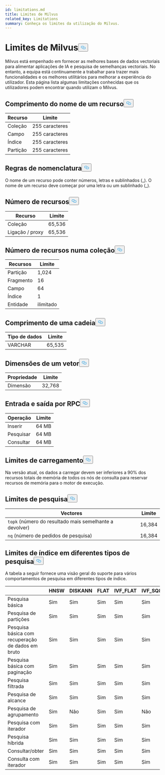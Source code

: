 ```yaml
---
id: limitations.md
title: Limites de Milvus
related_key: Limitations
summary: Conheça os limites da utilização do Milvus.
---
```

<h1 id="Milvus-Limits" class="common-anchor-header">Limites de Milvus<button data-href="#Milvus-Limits" class="anchor-icon" translate="no">
      <svg translate="no"
        aria-hidden="true"
        focusable="false"
        height="20"
        version="1.1"
        viewBox="0 0 16 16"
        width="16"
      >
        <path
          fill="#0092E4"
          fill-rule="evenodd"
          d="M4 9h1v1H4c-1.5 0-3-1.69-3-3.5S2.55 3 4 3h4c1.45 0 3 1.69 3 3.5 0 1.41-.91 2.72-2 3.25V8.59c.58-.45 1-1.27 1-2.09C10 5.22 8.98 4 8 4H4c-.98 0-2 1.22-2 2.5S3 9 4 9zm9-3h-1v1h1c1 0 2 1.22 2 2.5S13.98 12 13 12H9c-.98 0-2-1.22-2-2.5 0-.83.42-1.64 1-2.09V6.25c-1.09.53-2 1.84-2 3.25C6 11.31 7.55 13 9 13h4c1.45 0 3-1.69 3-3.5S14.5 6 13 6z"
        ></path>
      </svg>
    </button></h1><p>Milvus está empenhado em fornecer as melhores bases de dados vectoriais para alimentar aplicações de IA e pesquisa de semelhanças vectoriais. No entanto, a equipa está continuamente a trabalhar para trazer mais funcionalidades e os melhores utilitários para melhorar a experiência do utilizador. Esta página lista algumas limitações conhecidas que os utilizadores podem encontrar quando utilizam o Milvus.</p>
<h2 id="Length-of-a-resource-name" class="common-anchor-header">Comprimento do nome de um recurso<button data-href="#Length-of-a-resource-name" class="anchor-icon" translate="no">
      <svg translate="no"
        aria-hidden="true"
        focusable="false"
        height="20"
        version="1.1"
        viewBox="0 0 16 16"
        width="16"
      >
        <path
          fill="#0092E4"
          fill-rule="evenodd"
          d="M4 9h1v1H4c-1.5 0-3-1.69-3-3.5S2.55 3 4 3h4c1.45 0 3 1.69 3 3.5 0 1.41-.91 2.72-2 3.25V8.59c.58-.45 1-1.27 1-2.09C10 5.22 8.98 4 8 4H4c-.98 0-2 1.22-2 2.5S3 9 4 9zm9-3h-1v1h1c1 0 2 1.22 2 2.5S13.98 12 13 12H9c-.98 0-2-1.22-2-2.5 0-.83.42-1.64 1-2.09V6.25c-1.09.53-2 1.84-2 3.25C6 11.31 7.55 13 9 13h4c1.45 0 3-1.69 3-3.5S14.5 6 13 6z"
        ></path>
      </svg>
    </button></h2><table>
<thead>
<tr><th>Recurso</th><th>Limite</th></tr>
</thead>
<tbody>
<tr><td>Coleção</td><td>255 caracteres</td></tr>
<tr><td>Campo</td><td>255 caracteres</td></tr>
<tr><td>Índice</td><td>255 caracteres</td></tr>
<tr><td>Partição</td><td>255 caracteres</td></tr>
</tbody>
</table>
<h2 id="Naming-rules" class="common-anchor-header">Regras de nomenclatura<button data-href="#Naming-rules" class="anchor-icon" translate="no">
      <svg translate="no"
        aria-hidden="true"
        focusable="false"
        height="20"
        version="1.1"
        viewBox="0 0 16 16"
        width="16"
      >
        <path
          fill="#0092E4"
          fill-rule="evenodd"
          d="M4 9h1v1H4c-1.5 0-3-1.69-3-3.5S2.55 3 4 3h4c1.45 0 3 1.69 3 3.5 0 1.41-.91 2.72-2 3.25V8.59c.58-.45 1-1.27 1-2.09C10 5.22 8.98 4 8 4H4c-.98 0-2 1.22-2 2.5S3 9 4 9zm9-3h-1v1h1c1 0 2 1.22 2 2.5S13.98 12 13 12H9c-.98 0-2-1.22-2-2.5 0-.83.42-1.64 1-2.09V6.25c-1.09.53-2 1.84-2 3.25C6 11.31 7.55 13 9 13h4c1.45 0 3-1.69 3-3.5S14.5 6 13 6z"
        ></path>
      </svg>
    </button></h2><p>O nome de um recurso pode conter números, letras e sublinhados (_). O nome de um recurso deve começar por uma letra ou um sublinhado (_).</p>
<h2 id="Number-of-resources" class="common-anchor-header">Número de recursos<button data-href="#Number-of-resources" class="anchor-icon" translate="no">
      <svg translate="no"
        aria-hidden="true"
        focusable="false"
        height="20"
        version="1.1"
        viewBox="0 0 16 16"
        width="16"
      >
        <path
          fill="#0092E4"
          fill-rule="evenodd"
          d="M4 9h1v1H4c-1.5 0-3-1.69-3-3.5S2.55 3 4 3h4c1.45 0 3 1.69 3 3.5 0 1.41-.91 2.72-2 3.25V8.59c.58-.45 1-1.27 1-2.09C10 5.22 8.98 4 8 4H4c-.98 0-2 1.22-2 2.5S3 9 4 9zm9-3h-1v1h1c1 0 2 1.22 2 2.5S13.98 12 13 12H9c-.98 0-2-1.22-2-2.5 0-.83.42-1.64 1-2.09V6.25c-1.09.53-2 1.84-2 3.25C6 11.31 7.55 13 9 13h4c1.45 0 3-1.69 3-3.5S14.5 6 13 6z"
        ></path>
      </svg>
    </button></h2><table>
<thead>
<tr><th>Recurso</th><th>Limite</th></tr>
</thead>
<tbody>
<tr><td>Coleção</td><td>65,536</td></tr>
<tr><td>Ligação / proxy</td><td>65,536</td></tr>
</tbody>
</table>
<h2 id="Number-of-resources-in-a-collection" class="common-anchor-header">Número de recursos numa coleção<button data-href="#Number-of-resources-in-a-collection" class="anchor-icon" translate="no">
      <svg translate="no"
        aria-hidden="true"
        focusable="false"
        height="20"
        version="1.1"
        viewBox="0 0 16 16"
        width="16"
      >
        <path
          fill="#0092E4"
          fill-rule="evenodd"
          d="M4 9h1v1H4c-1.5 0-3-1.69-3-3.5S2.55 3 4 3h4c1.45 0 3 1.69 3 3.5 0 1.41-.91 2.72-2 3.25V8.59c.58-.45 1-1.27 1-2.09C10 5.22 8.98 4 8 4H4c-.98 0-2 1.22-2 2.5S3 9 4 9zm9-3h-1v1h1c1 0 2 1.22 2 2.5S13.98 12 13 12H9c-.98 0-2-1.22-2-2.5 0-.83.42-1.64 1-2.09V6.25c-1.09.53-2 1.84-2 3.25C6 11.31 7.55 13 9 13h4c1.45 0 3-1.69 3-3.5S14.5 6 13 6z"
        ></path>
      </svg>
    </button></h2><table>
<thead>
<tr><th>Recursos</th><th>Limite</th></tr>
</thead>
<tbody>
<tr><td>Partição</td><td>1,024</td></tr>
<tr><td>Fragmento</td><td>16</td></tr>
<tr><td>Campo</td><td>64</td></tr>
<tr><td>Índice</td><td>1</td></tr>
<tr><td>Entidade</td><td>ilimitado</td></tr>
</tbody>
</table>
<h2 id="Length-of-a-string" class="common-anchor-header">Comprimento de uma cadeia<button data-href="#Length-of-a-string" class="anchor-icon" translate="no">
      <svg translate="no"
        aria-hidden="true"
        focusable="false"
        height="20"
        version="1.1"
        viewBox="0 0 16 16"
        width="16"
      >
        <path
          fill="#0092E4"
          fill-rule="evenodd"
          d="M4 9h1v1H4c-1.5 0-3-1.69-3-3.5S2.55 3 4 3h4c1.45 0 3 1.69 3 3.5 0 1.41-.91 2.72-2 3.25V8.59c.58-.45 1-1.27 1-2.09C10 5.22 8.98 4 8 4H4c-.98 0-2 1.22-2 2.5S3 9 4 9zm9-3h-1v1h1c1 0 2 1.22 2 2.5S13.98 12 13 12H9c-.98 0-2-1.22-2-2.5 0-.83.42-1.64 1-2.09V6.25c-1.09.53-2 1.84-2 3.25C6 11.31 7.55 13 9 13h4c1.45 0 3-1.69 3-3.5S14.5 6 13 6z"
        ></path>
      </svg>
    </button></h2><table>
<thead>
<tr><th>Tipo de dados</th><th>Limite</th></tr>
</thead>
<tbody>
<tr><td>VARCHAR</td><td>65,535</td></tr>
</tbody>
</table>
<h2 id="Dimensions-of-a-vector" class="common-anchor-header">Dimensões de um vetor<button data-href="#Dimensions-of-a-vector" class="anchor-icon" translate="no">
      <svg translate="no"
        aria-hidden="true"
        focusable="false"
        height="20"
        version="1.1"
        viewBox="0 0 16 16"
        width="16"
      >
        <path
          fill="#0092E4"
          fill-rule="evenodd"
          d="M4 9h1v1H4c-1.5 0-3-1.69-3-3.5S2.55 3 4 3h4c1.45 0 3 1.69 3 3.5 0 1.41-.91 2.72-2 3.25V8.59c.58-.45 1-1.27 1-2.09C10 5.22 8.98 4 8 4H4c-.98 0-2 1.22-2 2.5S3 9 4 9zm9-3h-1v1h1c1 0 2 1.22 2 2.5S13.98 12 13 12H9c-.98 0-2-1.22-2-2.5 0-.83.42-1.64 1-2.09V6.25c-1.09.53-2 1.84-2 3.25C6 11.31 7.55 13 9 13h4c1.45 0 3-1.69 3-3.5S14.5 6 13 6z"
        ></path>
      </svg>
    </button></h2><table>
<thead>
<tr><th>Propriedade</th><th>Limite</th></tr>
</thead>
<tbody>
<tr><td>Dimensão</td><td>32,768</td></tr>
</tbody>
</table>
<h2 id="Input-and-Output-per-RPC" class="common-anchor-header">Entrada e saída por RPC<button data-href="#Input-and-Output-per-RPC" class="anchor-icon" translate="no">
      <svg translate="no"
        aria-hidden="true"
        focusable="false"
        height="20"
        version="1.1"
        viewBox="0 0 16 16"
        width="16"
      >
        <path
          fill="#0092E4"
          fill-rule="evenodd"
          d="M4 9h1v1H4c-1.5 0-3-1.69-3-3.5S2.55 3 4 3h4c1.45 0 3 1.69 3 3.5 0 1.41-.91 2.72-2 3.25V8.59c.58-.45 1-1.27 1-2.09C10 5.22 8.98 4 8 4H4c-.98 0-2 1.22-2 2.5S3 9 4 9zm9-3h-1v1h1c1 0 2 1.22 2 2.5S13.98 12 13 12H9c-.98 0-2-1.22-2-2.5 0-.83.42-1.64 1-2.09V6.25c-1.09.53-2 1.84-2 3.25C6 11.31 7.55 13 9 13h4c1.45 0 3-1.69 3-3.5S14.5 6 13 6z"
        ></path>
      </svg>
    </button></h2><table>
<thead>
<tr><th>Operação</th><th>Limite</th></tr>
</thead>
<tbody>
<tr><td>Inserir</td><td>64 MB</td></tr>
<tr><td>Pesquisar</td><td>64 MB</td></tr>
<tr><td>Consultar</td><td>64 MB</td></tr>
</tbody>
</table>
<h2 id="Load-limits" class="common-anchor-header">Limites de carregamento<button data-href="#Load-limits" class="anchor-icon" translate="no">
      <svg translate="no"
        aria-hidden="true"
        focusable="false"
        height="20"
        version="1.1"
        viewBox="0 0 16 16"
        width="16"
      >
        <path
          fill="#0092E4"
          fill-rule="evenodd"
          d="M4 9h1v1H4c-1.5 0-3-1.69-3-3.5S2.55 3 4 3h4c1.45 0 3 1.69 3 3.5 0 1.41-.91 2.72-2 3.25V8.59c.58-.45 1-1.27 1-2.09C10 5.22 8.98 4 8 4H4c-.98 0-2 1.22-2 2.5S3 9 4 9zm9-3h-1v1h1c1 0 2 1.22 2 2.5S13.98 12 13 12H9c-.98 0-2-1.22-2-2.5 0-.83.42-1.64 1-2.09V6.25c-1.09.53-2 1.84-2 3.25C6 11.31 7.55 13 9 13h4c1.45 0 3-1.69 3-3.5S14.5 6 13 6z"
        ></path>
      </svg>
    </button></h2><p>Na versão atual, os dados a carregar devem ser inferiores a 90% dos recursos totais de memória de todos os nós de consulta para reservar recursos de memória para o motor de execução.</p>
<h2 id="Search-limits" class="common-anchor-header">Limites de pesquisa<button data-href="#Search-limits" class="anchor-icon" translate="no">
      <svg translate="no"
        aria-hidden="true"
        focusable="false"
        height="20"
        version="1.1"
        viewBox="0 0 16 16"
        width="16"
      >
        <path
          fill="#0092E4"
          fill-rule="evenodd"
          d="M4 9h1v1H4c-1.5 0-3-1.69-3-3.5S2.55 3 4 3h4c1.45 0 3 1.69 3 3.5 0 1.41-.91 2.72-2 3.25V8.59c.58-.45 1-1.27 1-2.09C10 5.22 8.98 4 8 4H4c-.98 0-2 1.22-2 2.5S3 9 4 9zm9-3h-1v1h1c1 0 2 1.22 2 2.5S13.98 12 13 12H9c-.98 0-2-1.22-2-2.5 0-.83.42-1.64 1-2.09V6.25c-1.09.53-2 1.84-2 3.25C6 11.31 7.55 13 9 13h4c1.45 0 3-1.69 3-3.5S14.5 6 13 6z"
        ></path>
      </svg>
    </button></h2><table>
<thead>
<tr><th>Vectores</th><th>Limite</th></tr>
</thead>
<tbody>
<tr><td><code translate="no">topk</code> (número do resultado mais semelhante a devolver)</td><td>16,384</td></tr>
<tr><td><code translate="no">nq</code> (número de pedidos de pesquisa)</td><td>16,384</td></tr>
</tbody>
</table>
<h2 id="Index-limits-on-different-search-types" class="common-anchor-header">Limites de índice em diferentes tipos de pesquisa<button data-href="#Index-limits-on-different-search-types" class="anchor-icon" translate="no">
      <svg translate="no"
        aria-hidden="true"
        focusable="false"
        height="20"
        version="1.1"
        viewBox="0 0 16 16"
        width="16"
      >
        <path
          fill="#0092E4"
          fill-rule="evenodd"
          d="M4 9h1v1H4c-1.5 0-3-1.69-3-3.5S2.55 3 4 3h4c1.45 0 3 1.69 3 3.5 0 1.41-.91 2.72-2 3.25V8.59c.58-.45 1-1.27 1-2.09C10 5.22 8.98 4 8 4H4c-.98 0-2 1.22-2 2.5S3 9 4 9zm9-3h-1v1h1c1 0 2 1.22 2 2.5S13.98 12 13 12H9c-.98 0-2-1.22-2-2.5 0-.83.42-1.64 1-2.09V6.25c-1.09.53-2 1.84-2 3.25C6 11.31 7.55 13 9 13h4c1.45 0 3-1.69 3-3.5S14.5 6 13 6z"
        ></path>
      </svg>
    </button></h2><p>A tabela a seguir fornece uma visão geral do suporte para vários comportamentos de pesquisa em diferentes tipos de índice.</p>
<table>
<thead>
<tr><th></th><th>HNSW</th><th>DISKANN</th><th>FLAT</th><th>IVF_FLAT</th><th>IVF_SQ8</th><th>IVF_PQ</th><th>SCANN</th><th>GPU_IFV_FLAT</th><th>GPU_IVF_PQ</th><th>GPU_CAGRA</th><th>GPU_BRUTE_FORCE</th><th>ÍNDICE_INVERTIDO_ESPARSO</th><th>ESPARSA_VARINHA</th><th>BIN_FLAT</th><th>BIN_IVF_FLAT</th></tr>
</thead>
<tbody>
<tr><td>Pesquisa básica</td><td>Sim</td><td>Sim</td><td>Sim</td><td>Sim</td><td>Sim</td><td>Sim</td><td>Sim</td><td>Sim</td><td>Sim</td><td>Sim</td><td>Sim</td><td>Sim</td><td>Sim</td><td>Sim</td><td>Sim</td></tr>
<tr><td>Pesquisa de partições</td><td>Sim</td><td>Sim</td><td>Sim</td><td>Sim</td><td>Sim</td><td>Sim</td><td>Sim</td><td>Sim</td><td>Sim</td><td>Sim</td><td>Sim</td><td>Sim</td><td>Sim</td><td>Sim</td><td>Sim</td></tr>
<tr><td>Pesquisa básica com recuperação de dados em bruto</td><td>Sim</td><td>Sim</td><td>Sim</td><td>Sim</td><td>Sim</td><td>Sim</td><td>Sim</td><td>Sim</td><td>Sim</td><td>Sim</td><td>Sim</td><td>Sim</td><td>Sim</td><td>Sim</td><td>Sim</td></tr>
<tr><td>Pesquisa básica com paginação</td><td>Sim</td><td>Sim</td><td>Sim</td><td>Sim</td><td>Sim</td><td>Sim</td><td>Sim</td><td>Sim</td><td>Sim</td><td>Sim</td><td>Sim</td><td>Sim</td><td>Sim</td><td>Sim</td><td>Sim</td></tr>
<tr><td>Pesquisa filtrada</td><td>Sim</td><td>Sim</td><td>Sim</td><td>Sim</td><td>Sim</td><td>Sim</td><td>Sim</td><td>Sim</td><td>Sim</td><td>Sim</td><td>Sim</td><td>Sim</td><td>Sim</td><td>Sim</td><td>Sim</td></tr>
<tr><td>Pesquisa de alcance</td><td>Sim</td><td>Sim</td><td>Sim</td><td>Sim</td><td>Sim</td><td>Sim</td><td>Sim</td><td>Não</td><td>Não</td><td>Não</td><td>Não</td><td>Não</td><td>Não</td><td>Sim</td><td>Sim</td></tr>
<tr><td>Pesquisa de agrupamento</td><td>Sim</td><td>Não</td><td>Sim</td><td>Sim</td><td>Não</td><td>Não</td><td>Não</td><td>Não</td><td>Não</td><td>Não</td><td>Não</td><td>Não</td><td>Não</td><td>Não</td><td>Não</td></tr>
<tr><td>Pesquisa com iterador</td><td>Sim</td><td>Sim</td><td>Sim</td><td>Sim</td><td>Sim</td><td>Sim</td><td>Sim</td><td>Não</td><td>Não</td><td>Não</td><td>Não</td><td>Não</td><td>Não</td><td>Não</td><td>Não</td></tr>
<tr><td>Pesquisa híbrida</td><td>Sim</td><td>Sim</td><td>Sim</td><td>Sim</td><td>Sim</td><td>Sim</td><td>Sim</td><td>Sim</td><td>Sim</td><td>Sim</td><td>Sim</td><td>Sim(Só RRFRanker)</td><td>Sim(Só RRFRanker)</td><td>Sim</td><td>Sim</td></tr>
<tr><td>Consultar/obter</td><td>Sim</td><td>Sim</td><td>Sim</td><td>Sim</td><td>Sim</td><td>Sim</td><td>Sim</td><td>Sim</td><td>Sim</td><td>Sim</td><td>Sim</td><td>Sim</td><td>Sim</td><td>Sim</td><td>Sim</td></tr>
<tr><td>Consulta com iterador</td><td>Sim</td><td>Sim</td><td>Sim</td><td>Sim</td><td>Sim</td><td>Sim</td><td>Sim</td><td>Não</td><td>Não</td><td>Não</td><td>Não</td><td>Sim</td><td>Sim</td><td>Sim</td><td>Sim</td></tr>
</tbody>
</table>
